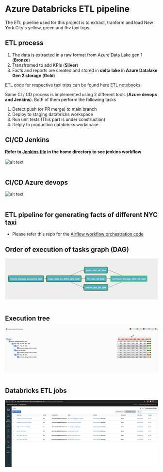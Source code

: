 # Azure Databricks ETL pipeline

The ETL pipeline used for this project is to extract, tranform and load New York City's yellow, green and fhv taxi trips. 

## ETL process
1. The data is extracted in a raw format from Azure Data Lake gen 1 (**Bronze**) 
2. Transfromed to add KPIs (**Silver**) 
3. Facts and reports are created and stored in **delta lake** in **Azure Datalake Gen 2 storage** (**Gold**)

ETL code for respective taxi trips can be found here 
[ETL notebooks](https://github.com/santhoshraj2960/AzureDatabricksLearn/tree/main/notebooks/ETLProdNotebooks/)

Same CI / CD process is implemented using 2 different tools (**Azure devops and Jenkins**). Both of them perform the following tasks
1. Detect push (or PR merge) to main branch
2. Deploy to staging databricks workspace
3. Run unit tests (This part is under construction)
4. Delply to production databricks workspace

## CI/CD Jenkins
**Refer to [Jenkins file](https://github.com/santhoshraj2960/ETL-Databricks-Azure/blob/main/Jenkinsfile) in the home directory to see jenkins workflow**
<br/>
<br/>
![alt text](https://github.com/santhoshraj2960/ETL-Databricks-Azure/blob/main/screenshots/Jenkins.png)
<br/>
<br/>
## CI/CD Azure devops
![alt text](https://github.com/santhoshraj2960/ETL-Databricks-Azure/blob/main/screenshots/AzureDevops.png)
<br/>
<br/>

## ETL pipeline for generating facts of different NYC taxi 

- Please refer this repo for the [Airflow workflow orchestration code](https://github.com/santhoshraj2960/Airflow-ETL-workflow)

## Order of execution of tasks graph (DAG)
![alt text](https://github.com/santhoshraj2960/Airflow-ETL-workflow/blob/main/screenshots/tasks_graph.png)
<br/>
<br/>
## Execution tree
![alt text](https://github.com/santhoshraj2960/Airflow-ETL-workflow/blob/main/screenshots/tasks_tree.png)
<br/>
<br/>
## Databricks ETL jobs
![alt text](https://github.com/santhoshraj2960/Airflow-ETL-workflow/blob/main/screenshots/azure_databricks_jobs.png)
